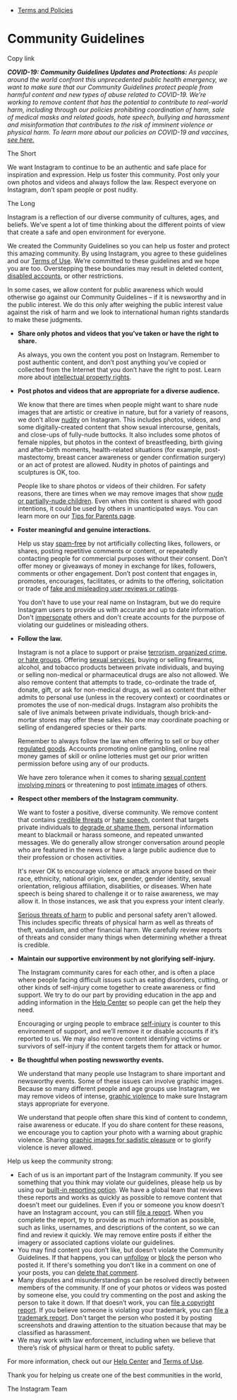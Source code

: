 *   [Terms and Policies](https://help.instagram.com/1417489251945243/?helpref=breadcrumb)

Community Guidelines
====================

Copy link

_**COVID-19: Community Guidelines Updates and Protections:** As people around the world confront this unprecedented public health emergency, we want to make sure that our Community Guidelines protect people from harmful content and new types of abuse related to COVID-19. We’re working to remove content that has the potential to contribute to real-world harm, including through our policies prohibiting coordination of harm, sale of medical masks and related goods, hate speech, bullying and harassment and misinformation that contributes to the risk of imminent violence or physical harm. To learn more about our policies on COVID-19 and vaccines, [see here.](https://help.instagram.com/697825587576762?helpref=faq_content)_

The Short

We want Instagram to continue to be an authentic and safe place for inspiration and expression. Help us foster this community. Post only your own photos and videos and always follow the law. Respect everyone on Instagram, don’t spam people or post nudity.

The Long

Instagram is a reflection of our diverse community of cultures, ages, and beliefs. We’ve spent a lot of time thinking about the different points of view that create a safe and open environment for everyone.

We created the Community Guidelines so you can help us foster and protect this amazing community. By using Instagram, you agree to these guidelines and our [Terms of Use](https://www.instagram.com/legal/terms). We’re committed to these guidelines and we hope you are too. Overstepping these boundaries may result in deleted content, [disabled accounts](https://help.instagram.com/366993040048856?helpref=faq_content), or other restrictions.

In some cases, we allow content for public awareness which would otherwise go against our Community Guidelines – if it is newsworthy and in the public interest. We do this only after weighing the public interest value against the risk of harm and we look to international human rights standards to make these judgments.

*   **Share only photos and videos that you’ve taken or have the right to share.**
    
    As always, you own the content you post on Instagram. Remember to post authentic content, and don’t post anything you’ve copied or collected from the Internet that you don’t have the right to post. Learn more about [intellectual property rights](https://help.instagram.com/126382350847838?helpref=faq_content).
    
*   **Post photos and videos that are appropriate for a diverse audience.**
    
    We know that there are times when people might want to share nude images that are artistic or creative in nature, but for a variety of reasons, we don’t allow [nudity](https://l.instagram.com/?u=https%3A%2F%2Fwww.facebook.com%2Fcommunitystandards%2Fadult_nudity_sexual_activity&e=AT3NMz74eaWiGpwWfYnMS26NxFnAOaqZmbPu1ZUe4M28xtJ3PiRwuKj4cVu4apHI6T2RMC4sDvX5H1t9hr6fWLRsYghK8YLtCM5KjJnNsrna1RmCk6ChrC_whcyOMX6WVvkdFFw5oO4df1iJwnK6hg) on Instagram. This includes photos, videos, and some digitally-created content that show sexual intercourse, genitals, and close-ups of fully-nude buttocks. It also includes some photos of female nipples, but photos in the context of breastfeeding, birth giving and after-birth moments, health-related situations (for example, post-mastectomy, breast cancer awareness or gender confirmation surgery) or an act of protest are allowed. Nudity in photos of paintings and sculptures is OK, too.
    
    People like to share photos or videos of their children. For safety reasons, there are times when we may remove images that show [nude or partially-nude children](https://l.instagram.com/?u=https%3A%2F%2Fwww.facebook.com%2Fcommunitystandards%2Fchild_nudity_sexual_exploitation&e=AT3NMz74eaWiGpwWfYnMS26NxFnAOaqZmbPu1ZUe4M28xtJ3PiRwuKj4cVu4apHI6T2RMC4sDvX5H1t9hr6fWLRsYghK8YLtCM5KjJnNsrna1RmCk6ChrC_whcyOMX6WVvkdFFw5oO4df1iJwnK6hg). Even when this content is shared with good intentions, it could be used by others in unanticipated ways. You can learn more on our [Tips for Parents page](https://help.instagram.com/154475974694511/?helpref=faq_content).
    
*   **Foster meaningful and genuine interactions.**
    
    Help us stay [spam-free](https://l.instagram.com/?u=https%3A%2F%2Fwww.facebook.com%2Fcommunitystandards%2Fspam&e=AT3NMz74eaWiGpwWfYnMS26NxFnAOaqZmbPu1ZUe4M28xtJ3PiRwuKj4cVu4apHI6T2RMC4sDvX5H1t9hr6fWLRsYghK8YLtCM5KjJnNsrna1RmCk6ChrC_whcyOMX6WVvkdFFw5oO4df1iJwnK6hg) by not artificially collecting likes, followers, or shares, posting repetitive comments or content, or repeatedly contacting people for commercial purposes without their consent. Don’t offer money or giveaways of money in exchange for likes, followers, comments or other engagement. Don’t post content that engages in, promotes, encourages, facilitates, or admits to the offering, solicitation or trade of [fake and misleading user reviews or ratings](https://l.instagram.com/?u=https%3A%2F%2Fwww.facebook.com%2Fcommunitystandards%2Ffraud_deception&e=AT3NMz74eaWiGpwWfYnMS26NxFnAOaqZmbPu1ZUe4M28xtJ3PiRwuKj4cVu4apHI6T2RMC4sDvX5H1t9hr6fWLRsYghK8YLtCM5KjJnNsrna1RmCk6ChrC_whcyOMX6WVvkdFFw5oO4df1iJwnK6hg).
    
    You don’t have to use your real name on Instagram, but we do require Instagram users to provide us with accurate and up to date information. Don't [impersonate](https://l.instagram.com/?u=https%3A%2F%2Fwww.facebook.com%2Fcommunitystandards%2Fmisrepresentation&e=AT3NMz74eaWiGpwWfYnMS26NxFnAOaqZmbPu1ZUe4M28xtJ3PiRwuKj4cVu4apHI6T2RMC4sDvX5H1t9hr6fWLRsYghK8YLtCM5KjJnNsrna1RmCk6ChrC_whcyOMX6WVvkdFFw5oO4df1iJwnK6hg) others and don't create accounts for the purpose of violating our guidelines or misleading others.
    
*   **Follow the law.**
    
    Instagram is not a place to support or praise [terrorism, organized crime, or hate groups](https://l.instagram.com/?u=https%3A%2F%2Fwww.facebook.com%2Fcommunitystandards%2Fdangerous_individuals_organizations&e=AT3NMz74eaWiGpwWfYnMS26NxFnAOaqZmbPu1ZUe4M28xtJ3PiRwuKj4cVu4apHI6T2RMC4sDvX5H1t9hr6fWLRsYghK8YLtCM5KjJnNsrna1RmCk6ChrC_whcyOMX6WVvkdFFw5oO4df1iJwnK6hg). Offering [sexual services](https://l.instagram.com/?u=https%3A%2F%2Fwww.facebook.com%2Fcommunitystandards%2Fsexual_solicitation&e=AT3NMz74eaWiGpwWfYnMS26NxFnAOaqZmbPu1ZUe4M28xtJ3PiRwuKj4cVu4apHI6T2RMC4sDvX5H1t9hr6fWLRsYghK8YLtCM5KjJnNsrna1RmCk6ChrC_whcyOMX6WVvkdFFw5oO4df1iJwnK6hg), buying or selling firearms, alcohol, and tobacco products between private individuals, and buying or selling non-medical or pharmaceutical drugs are also not allowed. We also remove content that attempts to trade, co-ordinate the trade of, donate, gift, or ask for non-medical drugs, as well as content that either admits to personal use (unless in the recovery context) or coordinates or promotes the use of non-medical drugs. Instagram also prohibits the sale of live animals between private individuals, though brick-and-mortar stores may offer these sales. No one may coordinate poaching or selling of endangered species or their parts.
    
    Remember to always follow the law when offering to sell or buy other [regulated goods](https://l.instagram.com/?u=https%3A%2F%2Fwww.facebook.com%2Fcommunitystandards%2Fregulated_goods&e=AT3NMz74eaWiGpwWfYnMS26NxFnAOaqZmbPu1ZUe4M28xtJ3PiRwuKj4cVu4apHI6T2RMC4sDvX5H1t9hr6fWLRsYghK8YLtCM5KjJnNsrna1RmCk6ChrC_whcyOMX6WVvkdFFw5oO4df1iJwnK6hg). Accounts promoting online gambling, online real money games of skill or online lotteries must get our prior written permission before using any of our products.
    
    We have zero tolerance when it comes to sharing [sexual content involving minors](https://l.instagram.com/?u=https%3A%2F%2Fwww.facebook.com%2Fcommunitystandards%2Fchild_nudity_sexual_exploitation&e=AT3NMz74eaWiGpwWfYnMS26NxFnAOaqZmbPu1ZUe4M28xtJ3PiRwuKj4cVu4apHI6T2RMC4sDvX5H1t9hr6fWLRsYghK8YLtCM5KjJnNsrna1RmCk6ChrC_whcyOMX6WVvkdFFw5oO4df1iJwnK6hg) or threatening to post [intimate images](https://l.instagram.com/?u=https%3A%2F%2Fwww.facebook.com%2Fcommunitystandards%2Fsexual_exploitation_adults&e=AT3NMz74eaWiGpwWfYnMS26NxFnAOaqZmbPu1ZUe4M28xtJ3PiRwuKj4cVu4apHI6T2RMC4sDvX5H1t9hr6fWLRsYghK8YLtCM5KjJnNsrna1RmCk6ChrC_whcyOMX6WVvkdFFw5oO4df1iJwnK6hg) of others.
    
*   **Respect other members of the Instagram community.**
    
    We want to foster a positive, diverse community. We remove content that contains [credible threats](https://l.instagram.com/?u=https%3A%2F%2Fwww.facebook.com%2Fcommunitystandards%2Fcredible_violence&e=AT3NMz74eaWiGpwWfYnMS26NxFnAOaqZmbPu1ZUe4M28xtJ3PiRwuKj4cVu4apHI6T2RMC4sDvX5H1t9hr6fWLRsYghK8YLtCM5KjJnNsrna1RmCk6ChrC_whcyOMX6WVvkdFFw5oO4df1iJwnK6hg) or [hate speech](https://l.instagram.com/?u=https%3A%2F%2Fwww.facebook.com%2Fcommunitystandards%2Fhate_speech&e=AT3NMz74eaWiGpwWfYnMS26NxFnAOaqZmbPu1ZUe4M28xtJ3PiRwuKj4cVu4apHI6T2RMC4sDvX5H1t9hr6fWLRsYghK8YLtCM5KjJnNsrna1RmCk6ChrC_whcyOMX6WVvkdFFw5oO4df1iJwnK6hg), content that targets private individuals to [degrade or shame them](https://l.instagram.com/?u=https%3A%2F%2Fwww.facebook.com%2Fcommunitystandards%2Fbullying&e=AT3NMz74eaWiGpwWfYnMS26NxFnAOaqZmbPu1ZUe4M28xtJ3PiRwuKj4cVu4apHI6T2RMC4sDvX5H1t9hr6fWLRsYghK8YLtCM5KjJnNsrna1RmCk6ChrC_whcyOMX6WVvkdFFw5oO4df1iJwnK6hg), personal information meant to blackmail or harass someone, and repeated unwanted messages. We do generally allow stronger conversation around people who are featured in the news or have a large public audience due to their profession or chosen activities.
    
    It's never OK to encourage violence or attack anyone based on their race, ethnicity, national origin, sex, gender, gender identity, sexual orientation, religious affiliation, disabilities, or diseases. When hate speech is being shared to challenge it or to raise awareness, we may allow it. In those instances, we ask that you express your intent clearly.
    
    [Serious threats of harm](https://l.instagram.com/?u=https%3A%2F%2Fwww.facebook.com%2Fcommunitystandards%2Fcredible_violence&e=AT3NMz74eaWiGpwWfYnMS26NxFnAOaqZmbPu1ZUe4M28xtJ3PiRwuKj4cVu4apHI6T2RMC4sDvX5H1t9hr6fWLRsYghK8YLtCM5KjJnNsrna1RmCk6ChrC_whcyOMX6WVvkdFFw5oO4df1iJwnK6hg) to public and personal safety aren't allowed. This includes specific threats of physical harm as well as threats of theft, vandalism, and other financial harm. We carefully review reports of threats and consider many things when determining whether a threat is credible.
    
*   **Maintain our supportive environment by not glorifying self-injury.**
    
    The Instagram community cares for each other, and is often a place where people facing difficult issues such as eating disorders, cutting, or other kinds of self-injury come together to create awareness or find support. We try to do our part by providing education in the app and adding information in the [Help Center](https://help.instagram.com/) so people can get the help they need.
    
    Encouraging or urging people to embrace [self-injury](https://l.instagram.com/?u=https%3A%2F%2Fwww.facebook.com%2Fcommunitystandards%2Fsuicide_self_injury_violence&e=AT3NMz74eaWiGpwWfYnMS26NxFnAOaqZmbPu1ZUe4M28xtJ3PiRwuKj4cVu4apHI6T2RMC4sDvX5H1t9hr6fWLRsYghK8YLtCM5KjJnNsrna1RmCk6ChrC_whcyOMX6WVvkdFFw5oO4df1iJwnK6hg) is counter to this environment of support, and we’ll remove it or disable accounts if it’s reported to us. We may also remove content identifying victims or survivors of self-injury if the content targets them for attack or humor.
    
*   **Be thoughtful when posting newsworthy events.**
    
    We understand that many people use Instagram to share important and newsworthy events. Some of these issues can involve graphic images. Because so many different people and age groups use Instagram, we may remove videos of intense, [graphic violence](https://l.instagram.com/?u=https%3A%2F%2Fwww.facebook.com%2Fcommunitystandards%2Fgraphic_violence&e=AT3NMz74eaWiGpwWfYnMS26NxFnAOaqZmbPu1ZUe4M28xtJ3PiRwuKj4cVu4apHI6T2RMC4sDvX5H1t9hr6fWLRsYghK8YLtCM5KjJnNsrna1RmCk6ChrC_whcyOMX6WVvkdFFw5oO4df1iJwnK6hg) to make sure Instagram stays appropriate for everyone.
    
    We understand that people often share this kind of content to condemn, raise awareness or educate. If you do share content for these reasons, we encourage you to caption your photo with a warning about graphic violence. Sharing [graphic images for sadistic pleasure](https://l.instagram.com/?u=https%3A%2F%2Fwww.facebook.com%2Fcommunitystandards%2Fcruel_insensitive&e=AT3NMz74eaWiGpwWfYnMS26NxFnAOaqZmbPu1ZUe4M28xtJ3PiRwuKj4cVu4apHI6T2RMC4sDvX5H1t9hr6fWLRsYghK8YLtCM5KjJnNsrna1RmCk6ChrC_whcyOMX6WVvkdFFw5oO4df1iJwnK6hg) or to glorify violence is never allowed.
    

Help us keep the community strong:

*   Each of us is an important part of the Instagram community. If you see something that you think may violate our guidelines, please help us by using our [built-in reporting option](https://help.instagram.com/165828726894770?helpref=faq_content). We have a global team that reviews these reports and works as quickly as possible to remove content that doesn’t meet our guidelines. Even if you or someone you know doesn’t have an Instagram account, you can still [file a report](https://help.instagram.com/contact/383679321740945). When you complete the report, try to provide as much information as possible, such as links, usernames, and descriptions of the content, so we can find and review it quickly. We may remove entire posts if either the imagery or associated captions violate our guidelines.
*   You may find content you don’t like, but doesn’t violate the Community Guidelines. If that happens, you can [unfollow](https://help.instagram.com/286340048138725?helpref=faq_content) or [block](https://help.instagram.com/426700567389543/?helpref=faq_content) the person who posted it. If there's something you don't like in a comment on one of your posts, you can [delete that comment](https://help.instagram.com/289098941190483?helpref=faq_content).
*   Many disputes and misunderstandings can be resolved directly between members of the community. If one of your photos or videos was posted by someone else, you could try commenting on the post and asking the person to take it down. If that doesn’t work, you can [file a copyright report](https://help.instagram.com/126382350847838?helpref=faq_content). If you believe someone is violating your trademark, you can [file a trademark report](https://help.instagram.com/222826637847963?helpref=faq_content). Don't target the person who posted it by posting screenshots and drawing attention to the situation because that may be classified as harassment.
*   We may work with law enforcement, including when we believe that there’s risk of physical harm or threat to public safety.

For more information, check out our [Help Center](https://help.instagram.com/) and [Terms of Use](https://l.instagram.com/?u=http%3A%2F%2Finstagram.com%2Flegal%2Fterms%2F%23&e=AT3NMz74eaWiGpwWfYnMS26NxFnAOaqZmbPu1ZUe4M28xtJ3PiRwuKj4cVu4apHI6T2RMC4sDvX5H1t9hr6fWLRsYghK8YLtCM5KjJnNsrna1RmCk6ChrC_whcyOMX6WVvkdFFw5oO4df1iJwnK6hg).

Thank you for helping us create one of the best communities in the world,

The Instagram Team